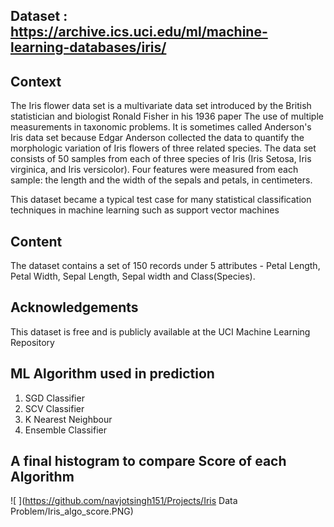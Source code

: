 ## Dataset : https://archive.ics.uci.edu/ml/machine-learning-databases/iris/

## Context
The Iris flower data set is a multivariate data set introduced by the British statistician and biologist Ronald Fisher in his 1936 paper The use of multiple measurements in taxonomic problems. It is sometimes called Anderson's Iris data set because Edgar Anderson collected the data to quantify the morphologic variation of Iris flowers of three related species. The data set consists of 50 samples from each of three species of Iris (Iris Setosa, Iris virginica, and Iris versicolor). Four features were measured from each sample: the length and the width of the sepals and petals, in centimeters.

This dataset became a typical test case for many statistical classification techniques in machine learning such as support vector machines

## Content
The dataset contains a set of 150 records under 5 attributes - Petal Length, Petal Width, Sepal Length, Sepal width and Class(Species).

## Acknowledgements
This dataset is free and is publicly available at the UCI Machine Learning Repository

## ML Algorithm used in prediction

1. SGD Classifier
2. SCV Classifier
3. K Nearest Neighbour
4. Ensemble Classifier

## A final histogram to compare Score of each Algorithm

![ ](https://github.com/navjotsingh151/Projects/Iris Data Problem/Iris_algo_score.PNG)

